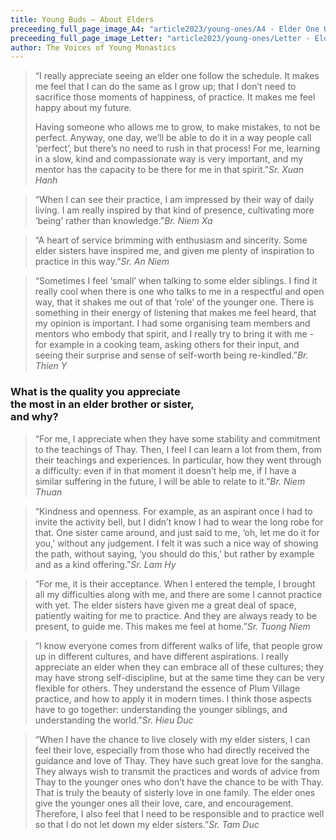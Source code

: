 ```yaml
---
title: Young Buds – About Elders
preceeding_full_page_image_A4: "article2023/young-ones/A4 - Elder One Question.png"
preceeding_full_page_image_Letter: "article2023/young-ones/Letter - Elder One Question.png"
author: The Voices of Young Monastics
---
```

 
> “I really appreciate seeing an elder one follow the schedule. It makes me feel that I can do the same as I grow up; that I don’t need to sacrifice those moments of happiness, of practice. It makes me feel happy about my future.
> 
> Having someone who allows me to grow, to make mistakes, to not be perfect. Anyway, one day, we’ll be able to do it in a way people call ‘perfect’, but there’s no need to rush in that process! For me, learning in a slow, kind and compassionate way is very important, and my mentor has the capacity to be there for me in that spirit.”<cite>Sr. Xuan Hanh</cite>
 
> “When I can see their practice, I am impressed by their way of daily living. I am really inspired by that kind of presence, cultivating more ‘being’ rather than knowledge.”<cite>Br. Niem Xa</cite>

> “A heart of service brimming with enthusiasm and sincerity. Some elder sisters have inspired me, and given me plenty of inspiration to practice in this way.”<cite>Sr. An Niem</cite>

> “Sometimes I feel ‘small’ when talking to some elder siblings. I find it really cool when there is one who talks to me in a respectful and open way, that it shakes me out of that ‘role’ of the younger one. There is something in their energy of listening that makes me feel heard, that my opinion is important. I had some organising team members and mentors who embody that spirit, and I really try to bring it with me - for example in a cooking team, asking others for their input, and seeing their surprise and sense of self-worth being re-kindled.”<cite>Br. Thien Y</cite>

<!-- <h3 class="small-title">Young Buds Glistening in the Sunshine</h2> -->

<h3 class="young-ones-center-heading">What is the quality you appreciate<br/>the most in an elder brother or sister,<br/>and why?</h2>
 
> “For me, I appreciate when they have some stability and commitment to the teachings of Thay. Then, I feel I can learn a lot from them, from their teachings and experiences. In particular, how they went through a difficulty: even if in that moment it doesn’t help me, if I have a similar suffering in the future, I will be able to relate to it.”<cite>Br. Niem Thuan</cite>
 
> “Kindness and openness. For example, as an aspirant once I had to invite the activity bell, but I didn’t know I had to wear the long robe for that. One sister came around, and just said to me, ‘oh, let me do it for you,’ without any judgement. I felt it was such a nice way of showing the path, without saying, ‘you should do this,’ but rather by example and as a kind offering.”<cite>Sr. Lam Hy</cite>

> “For me, it is their acceptance. When I entered the temple, I brought all my difficulties along with me, and there are some I cannot practice with yet. The elder sisters have given me a great deal of space, patiently waiting for me to practice. And they are always ready to be present, to guide me. This makes me feel at home.”<cite>Sr. Tuong Niem</cite>
 
> “I know everyone comes from different walks of life, that people grow up in different cultures, and have different aspirations. I really appreciate an elder when they can embrace all of these cultures; they may have strong self-discipline, but at the same time they can be very flexible for others. They understand the essence of Plum Village practice, and how to apply it in modern times. I think those aspects have to go together: understanding the younger siblings, and understanding the world.”<cite>Sr. Hieu Duc</cite>

> “When I have the chance to live closely with my elder sisters, I can feel their love, especially from those who had directly received the guidance and love of Thay. They have such great love for the sangha. They always wish to transmit the practices and words of advice from Thay to the younger ones who don’t have the chance to be with Thay. That is truly the beauty of sisterly love in one family. The elder ones give the younger ones all their love, care, and encouragement. Therefore, I also feel that I need to be responsible and to practice well so that I do not let down my elder sisters.”<cite>Sr. Tam Duc</cite>